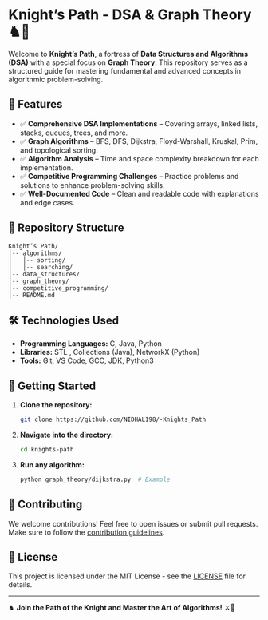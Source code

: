 # Knight’s Path - DSA & Graph Theory ♞🚀

Welcome to **Knight’s Path**, a fortress of **Data Structures and Algorithms (DSA)** with a special focus on **Graph Theory**. This repository serves as a structured guide for mastering fundamental and advanced concepts in algorithmic problem-solving.

## 📌 Features

- ✅ **Comprehensive DSA Implementations** – Covering arrays, linked lists, stacks, queues, trees, and more.
- ✅ **Graph Algorithms** – BFS, DFS, Dijkstra, Floyd-Warshall, Kruskal, Prim, and topological sorting.
- ✅ **Algorithm Analysis** – Time and space complexity breakdown for each implementation.
- ✅ **Competitive Programming Challenges** – Practice problems and solutions to enhance problem-solving skills.
- ✅ **Well-Documented Code** – Clean and readable code with explanations and edge cases.

## 📂 Repository Structure

```
Knight’s Path/
│-- algorithms/
│   │-- sorting/
│   │-- searching/
│-- data_structures/
│-- graph_theory/
│-- competitive_programming/
│-- README.md
```

## 🛠️ Technologies Used

- **Programming Languages:** C, Java, Python
- **Libraries:** STL , Collections (Java), NetworkX (Python)
- **Tools:** Git, VS Code, GCC, JDK, Python3

## 🚀 Getting Started

1. **Clone the repository:**

   ```sh
   git clone https://github.com/NIDHAL198/-Knights_Path
   ```

2. **Navigate into the directory:**

   ```sh
   cd knights-path
   ```

3. **Run any algorithm:**

   ```sh
   python graph_theory/dijkstra.py  # Example
   ```

## 📖 Contributing

We welcome contributions! Feel free to open issues or submit pull requests. Make sure to follow the [contribution guidelines](CONTRIBUTING.md).

## 📜 License

This project is licensed under the MIT License - see the [LICENSE](LICENSE) file for details.

---

♞ **Join the Path of the Knight and Master the Art of Algorithms!** ⚔️🏰
